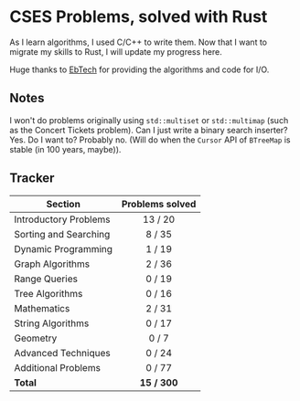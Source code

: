 # CSES Problems, solved with Rust

As I learn algorithms, I used C/C++ to write them. Now that I want to migrate my skills to Rust, I will update my progress here.

Huge thanks to [EbTech](https://github.com/EbTech/rust-algorithms) for providing the algorithms and code for I/O.

## Notes

I won't do problems originally using `std::multiset` or `std::multimap` (such as the Concert Tickets problem). Can I just write a binary search inserter? Yes. Do I want to? Probably no. (Will do when the `Cursor` API of `BTreeMap` is stable (in 100 years, maybe)).

## Tracker

| Section               | Problems solved |
| --------------------- | :-------------: |
| Introductory Problems |     13 / 20     |
| Sorting and Searching |     8 / 35      |
| Dynamic Programming   |     1 / 19      |
| Graph Algorithms      |     2 / 36      |
| Range Queries         |     0 / 19      |
| Tree Algorithms       |     0 / 16      |
| Mathematics           |     2 / 31      |
| String Algorithms     |     0 / 17      |
| Geometry              |      0 / 7      |
| Advanced Techniques   |     0 / 24      |
| Additional Problems   |     0 / 77      |
| **Total**             |  **15 / 300**   |